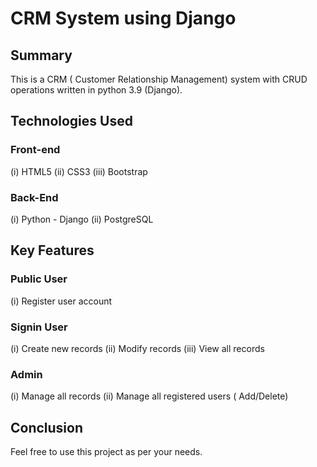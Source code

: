 # CRM System using Django
## Summary 
This is a CRM ( Customer Relationship Management) system with CRUD operations written in python 3.9 (Django).
## Technologies Used
### Front-end
(i) HTML5
(ii) CSS3
(iii) Bootstrap
### Back-End
(i) Python - Django
(ii) PostgreSQL

## Key Features
### Public User
(i) Register user account

### Signin User
(i) Create new records
(ii) Modify records 
(iii) View all records

### Admin
(i) Manage all records
(ii) Manage all registered users ( Add/Delete)

## Conclusion
Feel free to use this project as per your needs.

